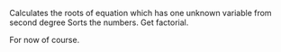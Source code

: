 
Calculates the roots of equation which has one unknown variable from second degree
Sorts the numbers.
Get factorial.

For now of course.
